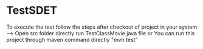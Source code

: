 # TestSDET

To execute the test follow the steps after checkout of project in your system
--> Open src folder directly run TestClassMovie.java file
or
You can run this project through maven command directly "mvn test"
